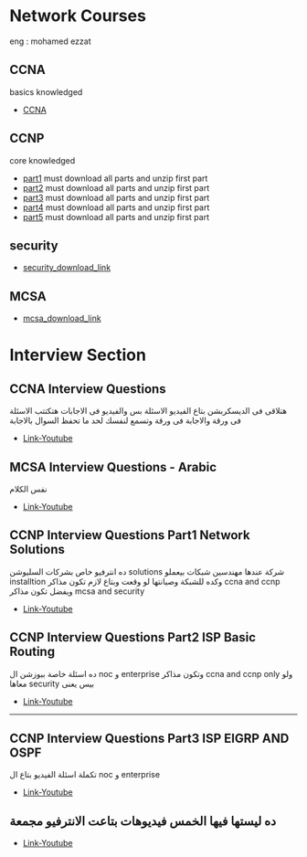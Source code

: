 # Network Courses 

eng : mohamed ezzat

## CCNA

basics knowledged 

* [CCNA](https://drive.google.com/file/d/1-6aKieWgh1riRujeNQUIa6VzZvf7uEA0/view?usp=sharing)

## CCNP

core knowledged 

* [part1](https://drive.google.com/file/d/1NiOmI44l3C-UdeMQZ_3ni4HEgis0VcAN/view?usp=sharing) must download all parts and unzip first part 
* [part2](https://drive.google.com/file/d/1xFI5GFcDbYCeYIyUkQsWo-paRNzR5TLc/view?usp=sharing) must download all parts and unzip first part 
* [part3](https://drive.google.com/file/d/1xYUIk2EdXhUB-cOzxyC02hwDcwTNjQDu/view?usp=share_link) must download all parts and unzip first part 
* [part4](https://drive.google.com/file/d/1bhYOYESkF_adtRz2sVpqJxZFH4hXeuqK/view?usp=sharing) must download all parts and unzip first part 
* [part5](https://drive.google.com/file/d/1A7ugPPLGZCFG1dlCQxvL9_sesL8jBMIL/view?usp=sharing) must download all parts and unzip first part 
  
## security


* [security_download_link](https://drive.google.com/file/d/14WXa8_s0NVWR0Iec7ut_JZRZN_QBhVJq/view?usp=share_link)

## MCSA


* [mcsa_download_link](https://drive.google.com/file/d/1j_Cf2_wpJjZ6ZaNbliI3uYKUIobJqr6Z/view?usp=share_link)

# Interview Section


## CCNA Interview Questions

هتلاقى فى الديسكربشن بتاع الفيديو الاسئلة بس
والفيديو فى الاجابات هتكتتب الاسئلة فى ورقة والاجابة فى ورقة وتسمع لنفسك لحد ما تحفظ السوال بالاجابة
* [Link-Youtube](https://www.youtube.com/watch?v=Elf6I_560VQ&t=194s)


## MCSA Interview Questions - Arabic
نفس الكلام
* [Link-Youtube](https://www.youtube.com/watch?v=_td28bLet6o&t=2s)


## CCNP Interview Questions Part1 Network Solutions
ده انترفيو خاص بشركات السليوشن solutions شركة عندها مهندسين شبكات بيعملو installtion وكده للشبكة وصيانتها لو وقعت وبتاع لازم تكون مذاكر ccna and ccnp ويفضل تكون مذاكر mcsa and security 
* [Link-Youtube](https://www.youtube.com/watch?v=59DT4np_VN8&list=PLmtwyhhbARk_zSiVEifI5As7bZqUG1BIL&index=5&t=2s)


## CCNP Interview Questions Part2 ISP Basic Routing
ده اسئلة خاصة ببوزشن ال noc و enterprise  وتكون مذاكر  ccna and ccnp only ولو معاها security بيس يعنى 
* [Link-Youtube](https://www.youtube.com/watch?v=PS6uuzECB-I&list=PLmtwyhhbARk_zSiVEifI5As7bZqUG1BIL&index=6)

--------------
## CCNP Interview Questions Part3 ISP EIGRP AND OSPF
تكملة اسئلة الفيديو بتاع ال noc و enterprise 
* [Link-Youtube](https://www.youtube.com/watch?v=jF0wkm7lsh0&list=PLmtwyhhbARk_zSiVEifI5As7bZqUG1BIL&index=2)



## ده ليستها فيها الخمس فيديوهات بتاعت الانترفيو مجمعة
* [Link-Youtube](https://www.youtube.com/playlist?list=PLmtwyhhbARk_zSiVEifI5As7bZqUG1BIL)


